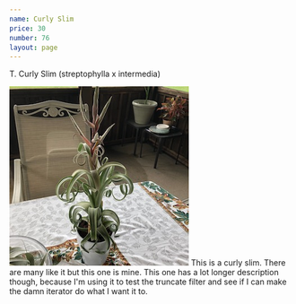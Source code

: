 ```yaml
---
name: Curly Slim
price: 30
number: 76
layout: page
---
```

T. Curly Slim (streptophylla x intermedia)

!["T. curly slim"](/t/IMG_6292.jpeg "Curly Slim")
This is a curly slim. There are many like it but this one is mine. This one has a lot longer description though, because I'm using it to test the truncate filter and see if I can make the damn iterator do what I want it to.
